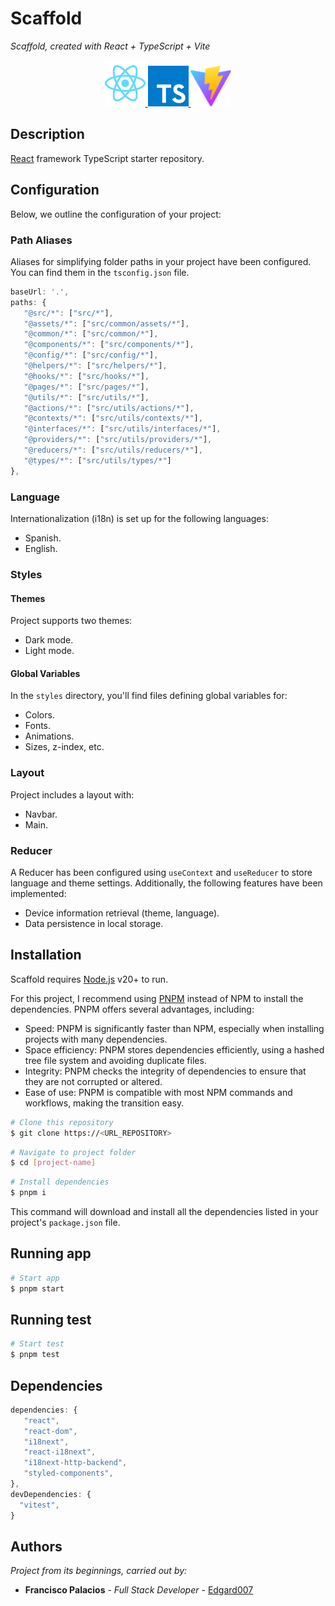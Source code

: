 # Scaffold

_Scaffold, created with React + TypeScript + Vite_

<p align="center">
  <a href="https://reactjs.org" target="_blank">
    <img src="public/react.svg" width="65" alt="React logo" />
  </a>
   <a href="https://reactjs.org" target="_blank">
    <img src="public/typescript.svg" width="65" alt="Typescript logo" />
  </a>
  <a href="https://vitejs.dev" target="_blank">
    <img src="public/vite.svg" width="65" alt="Vite logo" />
  </a>
</p>

## Description

[React](https://github.com/facebook/react) framework TypeScript starter repository.

## Configuration

Below, we outline the configuration of your project:

### Path Aliases

Aliases for simplifying folder paths in your project have been configured. You can find them in the `tsconfig.json` file.

```js
baseUrl: '.',
paths: {
   "@src/*": ["src/*"],
   "@assets/*": ["src/common/assets/*"],
   "@common/*": ["src/common/*"],
   "@components/*": ["src/components/*"],
   "@config/*": ["src/config/*"],
   "@helpers/*": ["src/helpers/*"],
   "@hooks/*": ["src/hooks/*"],
   "@pages/*": ["src/pages/*"],
   "@utils/*": ["src/utils/*"],
   "@actions/*": ["src/utils/actions/*"],
   "@contexts/*": ["src/utils/contexts/*"],
   "@interfaces/*": ["src/utils/interfaces/*"],
   "@providers/*": ["src/utils/providers/*"],
   "@reducers/*": ["src/utils/reducers/*"],
   "@types/*": ["src/utils/types/*"]
},
```

### Language

Internationalization (i18n) is set up for the following languages:

- Spanish.
- English.

### Styles

#### Themes

Project supports two themes:

- Dark mode.
- Light mode.

#### Global Variables

In the `styles` directory, you'll find files defining global variables for:

- Colors.
- Fonts.
- Animations.
- Sizes, z-index, etc.

### Layout

Project includes a layout with:

- Navbar.
- Main.

### Reducer

A Reducer has been configured using `useContext` and `useReducer` to store language and theme settings. Additionally, the following features have been implemented:

- Device information retrieval (theme, language).
- Data persistence in local storage.

## Installation

Scaffold requires [Node.js](https://nodejs.org/) v20+ to run.

For this project, I recommend using [PNPM](https://pnpm.io/installation) instead of NPM to install the dependencies. PNPM offers several advantages, including:
- Speed: PNPM is significantly faster than NPM, especially when installing projects with many dependencies.
- Space efficiency: PNPM stores dependencies efficiently, using a hashed tree file system and avoiding duplicate files.
- Integrity: PNPM checks the integrity of dependencies to ensure that they are not corrupted or altered.
- Ease of use: PNPM is compatible with most NPM commands and workflows, making the transition easy.

```sh
# Clone this repository
$ git clone https://<URL_REPOSITORY>
```

```sh
# Navigate to project folder
$ cd [project-name]
```

```sh
# Install dependencies
$ pnpm i
```

This command will download and install all the dependencies listed in your project's `package.json` file.

## Running app

```sh
# Start app
$ pnpm start
```

## Running test

```sh
# Start test
$ pnpm test
```

## Dependencies

```js
dependencies: {
   "react",
   "react-dom",
   "i18next",
   "react-i18next",
   "i18next-http-backend",
   "styled-components",
},
devDependencies: {
  "vitest",
}
```

## Authors

_Project from its beginnings, carried out by:_

- **Francisco Palacios** - _Full Stack Developer_ - [Edgard007](https://github.com/Edgard007)
